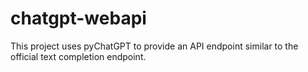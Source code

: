 # chatgpt-webapi
This project uses pyChatGPT to provide an API endpoint similar to the official text completion endpoint. 
